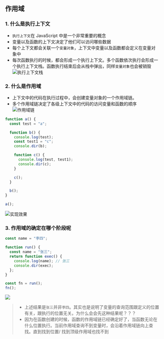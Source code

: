 ## 作用域

### 1. 什么是执行上下文

- `执行上下文`在 JavaScript 中是一个非常重要的概念
- 变量以及函数的上下文决定了他们可以访问哪些数据
- 每个上下文都会关联一个`变量对象`，上下文中变量以及函数都会定义在变量对象中
- 每次函数执行的时候，都会形成一个执行上下文。多个函数依次执行会形成一个执行上下文栈。函数执行结束后会从栈中弹出，同样`变量对象`也会被销毁
  ![执行上下文栈](https://img-blog.csdnimg.cn/6cbe967f49cc4c579167e57742dd48d4.png#pic_center)

### 2. 什么是作用域

- 上下文中的代码在执行过程中，会创建变量对象的一个作用域链。
- 多个作用域链决定了各级上下文中的代码的访问变量和函数的顺序
  ![作用域链](https://img-blog.csdnimg.cn/0fe4f892e4a341f18163800c1509b782.png#pic_center)

```js
function a() {
  const test = "a";

  function b() {
    console.log(test);
    const test1 = "c";
    console.dir(b);

    function c() {
      console.log(test, test1);
      console.dir(c);
    }

    c();
  }

  b();
}

a();
```

![实现效果](https://img-blog.csdnimg.cn/f21a502fad5a452897ddc21df3cd9dd5.png#pic_center)

### 3. 作用域的确定在哪个阶段呢

```js
const name = "李四";

function run() {
  const name = "张三";
  return function exec() {
    console.log(name); // 张三
    console.dir(exec);
  };
}

const fn = run();
fn();
```

![](https://img-blog.csdnimg.cn/28b6a0bd2a084ce7971ad73b71487a81.png#pic_center)

> - 上述结果是`张三`并非`李四`。其实也是说明了变量的查询范围跟定义的位置有关，跟执行的位置无关。为什么会会先这种结果呢？？？
> - 因为在函数创建的时候，函数的作用域链已经确定好了，当函数无论在什么位置执行。当前作用域查询不到变量时，会沿着作用域链向上查找。直到找到位置/ 找到顶级作用域也找不到
